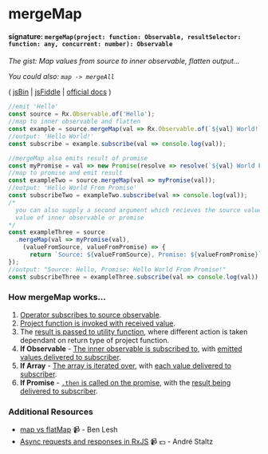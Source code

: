 # mergeMap
#### signature: `mergeMap(project: function: Observable, resultSelector: function: any, concurrent: number): Observable`
*The gist: Map values from source to inner observable, flatten output...*

*You could also: `map -> mergeAll`*

( [jsBin](http://jsbin.com/haxobidino/1/edit?js,console) | [jsFiddle](https://jsfiddle.net/btroncone/41awjgda/) | [official docs](http://reactivex.io/rxjs/class/es6/Observable.js~Observable.html#instance-method-mergeMap) )

```js
//emit 'Hello'
const source = Rx.Observable.of('Hello');
//map to inner observable and flatten
const example = source.mergeMap(val => Rx.Observable.of(`${val} World!`));
//output: 'Hello World!'
const subscribe = example.subscribe(val => console.log(val));

//mergeMap also emits result of promise
const myPromise = val => new Promise(resolve => resolve(`${val} World From Promise!`));
//map to promise and emit result
const exampleTwo = source.mergeMap(val => myPromise(val));
//output: 'Hello World From Promise'
const subscribeTwo = exampleTwo.subscribe(val => console.log(val));
/*
  you can also supply a second argument which recieves the source value and emitted
  value of inner observable or promise
*/
const exampleThree = source
  .mergeMap(val => myPromise(val), 
    (valueFromSource, valueFromPromise) => {
      return `Source: ${valueFromSource}, Promise: ${valueFromPromise}`;
});
//output: "Source: Hello, Promise: Hello World From Promise!"
const subscribeThree = exampleThree.subscribe(val => console.log(val));
```

### How mergeMap works...
1. [Operator subscribes to source observable](https://github.com/ReactiveX/rxjs/blob/master/src/operator/mergeMap.ts#L81-L84).
2. [Project function is invoked with received value](https://github.com/ReactiveX/rxjs/blob/master/src/operator/mergeMap.ts#L118).
3. The [result is passed to utility function](https://github.com/ReactiveX/rxjs/blob/master/src/operator/mergeMap.ts#L124-L129), where different action is taken dependant on return type of project function.
  1. **If Observable** - [The inner observable is subscribed to](https://github.com/ReactiveX/rxjs/blob/master/src/util/subscribeToResult.ts#L27-L35), with [emitted values delivered to subscriber](https://github.com/ReactiveX/rxjs/blob/master/src/operator/mergeMap.ts#L138-L146).
  2. **If Array**  - [The array is iterated over](https://github.com/ReactiveX/rxjs/blob/master/src/util/subscribeToResult.ts#L37-L43), with [each value delivered to subscriber](https://github.com/ReactiveX/rxjs/blob/master/src/operator/mergeMap.ts#L138-L146).
  3. **If Promise** - [`.then` is called on the promise](https://github.com/ReactiveX/rxjs/blob/master/src/util/subscribeToResult.ts#L44-L53), with the [result being delivered to subscriber](https://github.com/ReactiveX/rxjs/blob/master/src/operator/mergeMap.ts#L138-L146).


### Additional Resources
* [map vs flatMap](https://egghead.io/lessons/rxjs-rxjs-map-vs-flatmap) :video_camera: - Ben Lesh
* [Async requests and responses in RxJS](https://egghead.io/lessons/rxjs-04-reactive-programming-async-requests-and-responses-in-rxjs) :video_camera: :dollar: - André Staltz